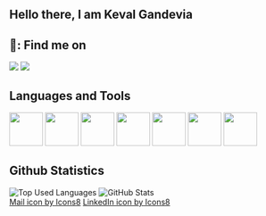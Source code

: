 ## Hello there, I am Keval Gandevia

## 📧: Find me on

<code><a href="mailto:gandeviakeval05@gmail.com"><img src="https://img.icons8.com/fluency/48/000000/apple-mail.png"/></a></code>
<code><a href="https://www.linkedin.com/in/keval-gandevia/"><img src="https://img.icons8.com/color/48/000000/linkedin.png"/></a></code>

## Languages and Tools

<code><img src="https://user-images.githubusercontent.com/25181517/192158954-f88b5814-d510-4564-b285-dff7d6400dad.png" height="60px" width="60px" /></code>
<code><img src="https://user-images.githubusercontent.com/25181517/183898674-75a4a1b1-f960-4ea9-abcb-637170a00a75.png" height="60px" width="60px" /></code>
<code><img src="https://user-images.githubusercontent.com/25181517/117447155-6a868a00-af3d-11eb-9cfe-245df15c9f3f.png" height="60px" width="60px" /></code>
<code><img src="https://user-images.githubusercontent.com/25181517/183897015-94a058a6-b86e-4e42-a37f-bf92061753e5.png" height="60px" width="60px" /></code>
<code><img src="https://user-images.githubusercontent.com/25181517/189716630-fe6c084c-6c66-43af-aa49-64c8aea4a5c2.png" height="60px" width="60px" /></code>
<code><img src="https://user-images.githubusercontent.com/25181517/192108890-200809d1-439c-4e23-90d3-b090cf9a4eea.png" height="60px" width="60px" /></code>
<code><img src="https://user-images.githubusercontent.com/25181517/192108891-d86b6220-e232-423a-bf5f-90903e6887c3.png" height="60px" width="60px" /></code>

## Github Statistics

<div>
  <img src="https://github-readme-stats.vercel.app/api/top-langs/?username=Keval-Gandevia&langs_count=8&theme=gruvbox" alt="Top Used Languages" />
  <img src="https://github-readme-stats.vercel.app/api?username=Keval-Gandevia&show_icons=true&theme=gruvbox" alt="GitHub Stats" />
</div>


<div>
  <a target="_blank" href="https://icons8.com/icon/7rhqrO588QcU/mail">Mail icon by Icons8</a>
  <a target="_blank" href="https://icons8.com/icon/13930/linkedin">LinkedIn icon by Icons8</a>
</div>

<!---
Keval-Gandevia/Keval-Gandevia is a ✨ special ✨ repository because its `README.md` (this file) appears on your GitHub profile.
You can click the Preview link to take a look at your changes.
--->
